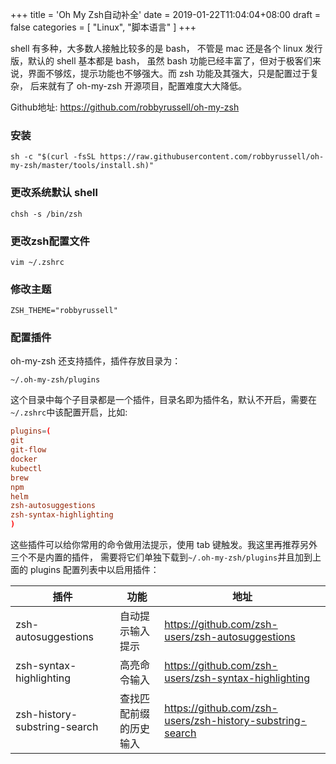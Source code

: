 +++
title = 'Oh My Zsh自动补全'
date = 2019-01-22T11:04:04+08:00
draft = false
categories = [
    "Linux",
    "脚本语言"
]
+++

shell 有多种，大多数人接触比较多的是 bash， 不管是 mac 还是各个 linux 发行版，默认的 shell 基本都是 bash，
虽然 bash 功能已经丰富了，但对于极客们来说，界面不够炫，提示功能也不够强大。而 zsh 功能及其强大，只是配置过于复杂，
后来就有了 oh-my-zsh 开源项目，配置难度大大降低。

Github地址: https://github.com/robbyrussell/oh-my-zsh

### 安装

```shell
sh -c "$(curl -fsSL https://raw.githubusercontent.com/robbyrussell/oh-my-zsh/master/tools/install.sh)"
```

### 更改系统默认 shell
```shell
chsh -s /bin/zsh
```

### 更改zsh配置文件

```shell
vim ~/.zshrc
```

### 修改主题

```shell
ZSH_THEME="robbyrussell"
```

### 配置插件

oh-my-zsh 还支持插件，插件存放目录为：
```shell
~/.oh-my-zsh/plugins
```

这个目录中每个子目录都是一个插件，目录名即为插件名，默认不开启，需要在`~/.zshrc`中该配置开启，比如:
```toml
plugins=(
git
git-flow
docker
kubectl
brew
npm
helm
zsh-autosuggestions
zsh-syntax-highlighting
)
```

这些插件可以给你常用的命令做用法提示，使用 tab 键触发。我这里再推荐另外三个不是内置的插件，
需要将它们单独下载到`~/.oh-my-zsh/plugins`并且加到上面的 plugins 配置列表中以启用插件：

| 插件  | 功能  | 地址  |
|---|---|---|
| zsh-autosuggestions  | 自动提示输入提示  |  https://github.com/zsh-users/zsh-autosuggestions |
|  zsh-syntax-highlighting |  高亮命令输入 |  https://github.com/zsh-users/zsh-syntax-highlighting |
|  zsh-history-substring-search |  查找匹配前缀的历史输入 |  https://github.com/zsh-users/zsh-history-substring-search |

